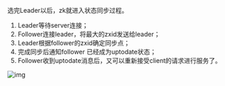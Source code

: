 选完Leader以后，zk就进入状态同步过程。   

1. Leader等待server连接；   
2. Follower连接leader，将最大的zxid发送给leader；   
3. Leader根据follower的zxid确定同步点；   
4. 完成同步后通知follower 已经成为uptodate状态；   
5. Follower收到uptodate消息后，又可以重新接受client的请求进行服务了。

  ![img](http://www.aboutyun.com/data/attachment/forum/201608/20/184816e10ftmax08k88nqp.png)  

